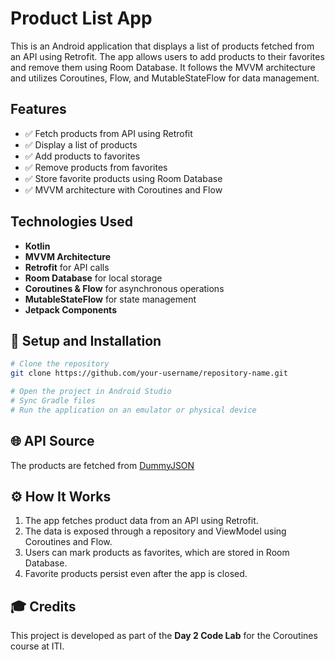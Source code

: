 # Product List App

This is an Android application that displays a list of products fetched from an API using Retrofit. The app allows users to add products to their favorites and remove them using Room Database. It follows the MVVM architecture and utilizes Coroutines, Flow, and MutableStateFlow for data management.

## Features
- ✅ Fetch products from API using Retrofit
- ✅ Display a list of products
- ✅ Add products to favorites
- ✅ Remove products from favorites
- ✅ Store favorite products using Room Database
- ✅ MVVM architecture with Coroutines and Flow

## Technologies Used
- **Kotlin**
- **MVVM Architecture**
- **Retrofit** for API calls
- **Room Database** for local storage
- **Coroutines & Flow** for asynchronous operations
- **MutableStateFlow** for state management
- **Jetpack Components**

## 🚀 Setup and Installation
```sh
# Clone the repository
git clone https://github.com/your-username/repository-name.git

# Open the project in Android Studio
# Sync Gradle files
# Run the application on an emulator or physical device
```

## 🌐 API Source
The products are fetched from [DummyJSON](https://dummyjson.com/docs/products)

## ⚙️ How It Works
1. The app fetches product data from an API using Retrofit.
2. The data is exposed through a repository and ViewModel using Coroutines and Flow.
3. Users can mark products as favorites, which are stored in Room Database.
4. Favorite products persist even after the app is closed.


## 🎓 Credits
This project is developed as part of the **Day 2 Code Lab** for the Coroutines course at ITI.

